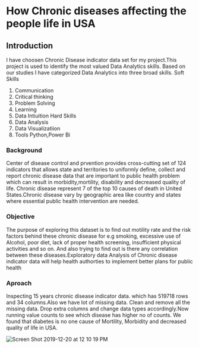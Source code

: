 # How Chronic diseases affecting the people life in USA
## Introduction
I have choosen Chronic Disease indicator data set for my project.This project is used to identify the most valued Data Analytics skills. Based on our studies I have categorized Data Analytics into three broad skills.
Soft Skills
1. Communication
2. Critical thinking
3. Problem Solving
4. Learning
5. Data Intiuition
Hard Skills
1. Data Analysis
2. Data Visualizatiion
3. Tools Python,Power Bi

### Background
Center of disease control and prvention provides cross-cutting set of 124 indicators that allows state and territories to uniformly define, collect and report chronic disease data that are important to public health problem which can result in morbidity,mortility, disability and decreased quality of life. Chronic disease represent 7 of the top 10 causes of death in United States.Chronic disease vary by geographic area like country and states where essential public health intervention are needed.

### Objective
The purpose of exploring this dataset is to find out motility rate and the risk factors behind these chronic disease for e.g smoking, excessive use of Alcohol, poor diet, lack of  proper health screening, insufficient physical activities and so on. And also trying to find out is there any correlation between these diseases.Exploratory data Analysis of Chronic disease indicator data will help health authorties to implement better plans for public health

### Aproach
Inspecting 15 years chronic disease indicator data. which has 519718 rows and 34 columns.Also we have lot of missing data.
Clean and remove all the missing data. Drop extra columns and change data types accordingly.Now running value counts to see which disease has higher no of counts. We found that diabetes is no one cause of Mortility, Morbidity and decreased quality of life in USA.

![Screen Shot 2019-12-20 at 12 10 19 PM](https://user-images.githubusercontent.com/52731910/71280850-02bca880-2322-11ea-85e1-0988b6ca748f.png)
